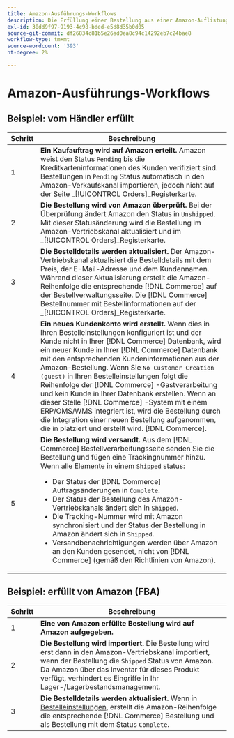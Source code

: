 ```yaml
---
title: Amazon-Ausführungs-Workflows
description: Die Erfüllung einer Bestellung aus einer Amazon-Auflistung folgt einer bestimmten Sequenz von der Auftragseinsendung bis zum Versand.
exl-id: 30dd9f97-9193-4c98-bded-e5d8d35b0d05
source-git-commit: df26834c81b5e26ad0ea8c94c14292eb7c24bae8
workflow-type: tm+mt
source-wordcount: '393'
ht-degree: 2%

---
```


# Amazon-Ausführungs-Workflows

## Beispiel: vom Händler erfüllt

| Schritt | Beschreibung |
|----|----|
| 1 | **Ein Kaufauftrag wird auf Amazon erteilt.** Amazon weist den Status `Pending` bis die Kreditkarteninformationen des Kunden verifiziert sind. Bestellungen in `Pending` Status automatisch in den Amazon-Verkaufskanal importieren, jedoch nicht auf der Seite _[!UICONTROL Orders]_Registerkarte. |
| 2 | **Die Bestellung wird von Amazon überprüft.** Bei der Überprüfung ändert Amazon den Status in `Unshipped`. Mit dieser Statusänderung wird die Bestellung im Amazon-Vertriebskanal aktualisiert und im _[!UICONTROL Orders]_Registerkarte. |
| 3 | **Die Bestelldetails werden aktualisiert.** Der Amazon-Vertriebskanal aktualisiert die Bestelldetails mit dem Preis, der E-Mail-Adresse und dem Kundennamen. Während dieser Aktualisierung erstellt die Amazon-Reihenfolge die entsprechende [!DNL Commerce] auf der Bestellverwaltungsseite. Die [!DNL Commerce] Bestellnummer mit Bestellinformationen auf der _[!UICONTROL Orders]_Registerkarte. |
| 4 | **Ein neues Kundenkonto wird erstellt.** Wenn dies in Ihren Bestelleinstellungen konfiguriert ist und der Kunde nicht in Ihrer [!DNL Commerce] Datenbank, wird ein neuer Kunde in Ihrer [!DNL Commerce] Datenbank mit den entsprechenden Kundeninformationen aus der Amazon-Bestellung. Wenn Sie `No Customer Creation (guest)` in Ihren Bestelleinstellungen folgt die Reihenfolge der [!DNL Commerce] -Gastverarbeitung und kein Kunde in Ihrer Datenbank erstellen. Wenn an dieser Stelle [!DNL Commerce] -System mit einem ERP/OMS/WMS integriert ist, wird die Bestellung durch die Integration einer neuen Bestellung aufgenommen, die in platziert und erstellt wird. [!DNL Commerce]. |
| 5 | **Die Bestellung wird versandt.** Aus dem [!DNL Commerce] Bestellverarbeitungsseite senden Sie die Bestellung und fügen eine Trackingnummer hinzu. Wenn alle Elemente in einem `Shipped` status:<ul><li>Der Status der [!DNL Commerce] Auftragsänderungen in `Complete`.</li><li>Der Status der Bestellung des Amazon-Vertriebskanals ändert sich in `Shipped`.</li><li>Die Tracking-Nummer wird mit Amazon synchronisiert und der Status der Bestellung in Amazon ändert sich in `Shipped`.</li><li>Versandbenachrichtigungen werden über Amazon an den Kunden gesendet, nicht von [!DNL Commerce] (gemäß den Richtlinien von Amazon). |

## Beispiel: erfüllt von Amazon (FBA)

| Schritt | Beschreibung |
|---|---|
| 1 | **Eine von Amazon erfüllte Bestellung wird auf Amazon aufgegeben.** |
| 2 | **Die Bestellung wird importiert.** Die Bestellung wird erst dann in den Amazon-Vertriebskanal importiert, wenn der Bestellung die `Shipped` Status von Amazon. Da Amazon über das Inventar für dieses Produkt verfügt, verhindert es Eingriffe in Ihr Lager-/Lagerbestandsmanagement. |
| 3 | **Die Bestelldetails werden aktualisiert.** Wenn in [Bestelleinstellungen](./order-settings.md), erstellt die Amazon-Reihenfolge die entsprechende [!DNL Commerce] Bestellung und als Bestellung mit dem Status `Complete`. |
